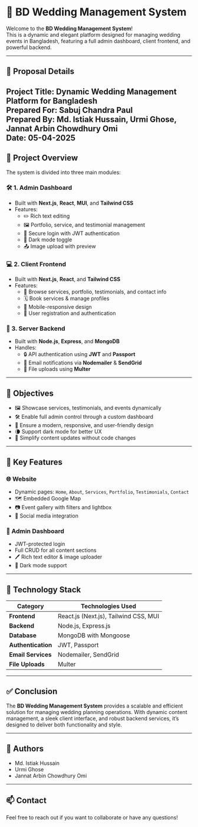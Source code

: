 ﻿# 💍 BD Wedding Management System

Welcome to the **BD Wedding Management System**!  
This is a dynamic and elegant platform designed for managing wedding events in Bangladesh, featuring a full admin dashboard, client frontend, and powerful backend.

---

## 📅 Proposal Details

**Project Title:** Dynamic Wedding Management Platform for Bangladesh  
**Prepared For:** Sabuj Chandra Paul  
**Prepared By:** Md. Istiak Hussain,
 Urmi Ghose, 
 Jannat Arbin Chowdhury Omi  
**Date:** 05-04-2025
---

## 📌 Project Overview

The system is divided into three main modules:

### 🛠️ 1. Admin Dashboard

- Built with **Next.js**, **React**, **MUI**, and **Tailwind CSS**
- Features:
  - ✏️ Rich text editing
  - 🖼️ Portfolio, service, and testimonial management
  - 🔐 Secure login with JWT authentication
  - 🌙 Dark mode toggle
  - 📤 Image upload with preview

### 💻 2. Client Frontend

- Built with **Next.js**, **React**, and **Tailwind CSS**
- Features:
  - 👰 Browse services, portfolio, testimonials, and contact info
  - 🗓️ Book services & manage profiles
  - 📱 Mobile-responsive design
  - 🔐 User registration and authentication

### 🔧 3. Server Backend

- Built with **Node.js**, **Express**, and **MongoDB**
- Handles:
  - 🔒 API authentication using **JWT** and **Passport**
  - 📧 Email notifications via **Nodemailer** & **SendGrid**
  - 📂 File uploads using **Multer**

---

## 🎯 Objectives

- 🖼️ Showcase services, testimonials, and events dynamically
- 🛠️ Enable full admin control through a custom dashboard
- 🎨 Ensure a modern, responsive, and user-friendly design
- 🌘 Support dark mode for better UX
- 🔄 Simplify content updates without code changes

---

## 🚀 Key Features

### 🌐 Website

- Dynamic pages: `Home`, `About`, `Services`, `Portfolio`, `Testimonials`, `Contact`
- 🗺️ Embedded Google Map
- 📷 Event gallery with filters and lightbox
- 🔗 Social media integration

### 🔐 Admin Dashboard

- JWT-protected login
- Full CRUD for all content sections
- 🖊️ Rich text editor & image uploader
- 🌙 Dark mode support

---

## 🧰 Technology Stack

| Category           | Technologies Used                     |
| ------------------ | ------------------------------------- |
| **Frontend**       | React.js (Next.js), Tailwind CSS, MUI |
| **Backend**        | Node.js, Express.js                   |
| **Database**       | MongoDB with Mongoose                 |
| **Authentication** | JWT, Passport                         |
| **Email Services** | Nodemailer, SendGrid                  |
| **File Uploads**   | Multer                                |


---

## ✅ Conclusion

The **BD Wedding Management System** provides a scalable and efficient solution for managing wedding planning operations. With dynamic content management, a sleek client interface, and robust backend services, it’s designed to deliver both functionality and style.

---

## 🙌 Authors

- Md. Istiak Hussain
- Urmi Ghose
- Jannat Arbin Chowdhury Omi

---

## 📫 Contact

Feel free to reach out if you want to collaborate or have any questions!

